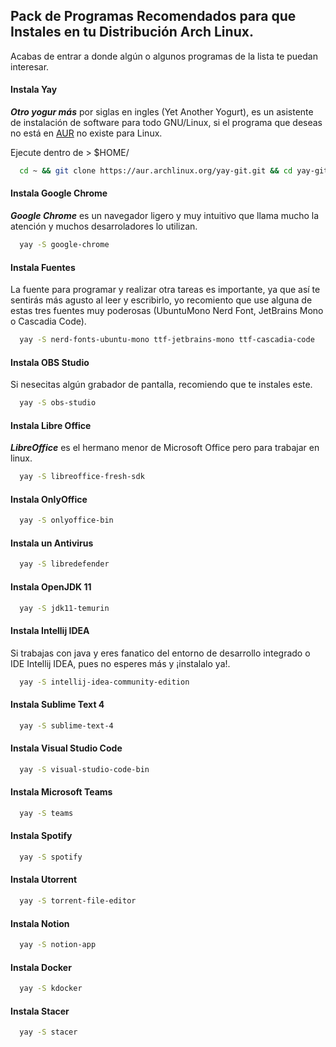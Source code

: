 ## Pack de Programas Recomendados para que Instales en tu Distribución Arch Linux.
Acabas de entrar a donde algún o algunos programas de la lista te puedan interesar.

#### Instala Yay
***Otro yogur más*** por siglas en ingles (Yet Another Yogurt), es un asistente de instalación de software para todo GNU/Linux, si el programa que deseas no está en [AUR](https://archlinux.org/packages/) no existe para Linux.

Ejecute dentro de > $HOME/
```bash
  cd ~ && git clone https://aur.archlinux.org/yay-git.git && cd yay-git && makepkg -si
```

#### Instala Google Chrome
***Google Chrome*** es un navegador ligero y muy intuitivo que llama mucho la atención y muchos desarroladores lo utilizan.
```bash
  yay -S google-chrome
```

#### Instala Fuentes
La fuente para programar y realizar otra tareas es importante, ya que así te sentirás más agusto al leer y escribirlo, yo recomiento que use alguna de estas tres fuentes muy poderosas (UbuntuMono Nerd Font, JetBrains Mono o Cascadia Code).
```bash
  yay -S nerd-fonts-ubuntu-mono ttf-jetbrains-mono ttf-cascadia-code
```

#### Instala OBS Studio
Si nesecitas algún grabador de pantalla, recomiendo que te instales este.
```bash
  yay -S obs-studio
```

#### Instala Libre Office
***LibreOffice*** es el hermano menor de Microsoft Office pero para trabajar en linux.
```bash
  yay -S libreoffice-fresh-sdk
```

#### Instala OnlyOffice 
```bash
  yay -S onlyoffice-bin 
```

#### Instala un Antivirus
```bash
  yay -S libredefender
```

#### Instala OpenJDK 11
```bash
  yay -S jdk11-temurin 
```

#### Instala Intellij IDEA
Si trabajas con java y eres fanatico del entorno de desarrollo integrado o IDE Intellij IDEA, pues no esperes más y ¡instalalo ya!.
```bash
  yay -S intellij-idea-community-edition
```

#### Instala Sublime Text 4
```bash
  yay -S sublime-text-4
```

#### Instala Visual Studio Code
```bash
  yay -S visual-studio-code-bin
```

#### Instala Microsoft Teams
```bash
  yay -S teams
```

#### Instala Spotify
```bash
  yay -S spotify 
```

#### Instala Utorrent
```bash
  yay -S torrent-file-editor 
```

#### Instala Notion
```bash
  yay -S notion-app 
```

#### Instala Docker
```bash
  yay -S kdocker
```

#### Instala Stacer
```bash
  yay -S stacer 
```

